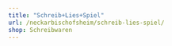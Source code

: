 ```yaml
---
title: "Schreib+Lies+Spiel"
url: /neckarbischofsheim/schreib-lies-spiel/
shop: Schreibwaren
---
```

